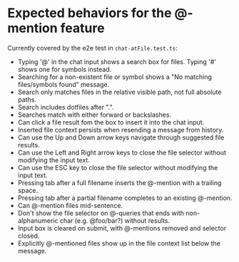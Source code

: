 # Expected behaviors for the @-mention feature

Currently covered by the e2e test in `chat-atFile.test.ts`:

- Typing '@' in the chat input shows a search box for files. Typing '#' shows one for symbols instead.
- Searching for a non-existent file or symbol shows a "No matching files/symbols found" message.
- Search only matches files in the relative visible path, not full absolute paths.
- Search includes dotfiles after ".".
- Searches match with either forward or backslashes.
- Can click a file result fom the box to insert it into the chat input.
- Inserted file context persists when resending a message from history.
- Can use the Up and Down arrow keys navigate through suggested file results.
- Can use the Left and Right arrow keys to close the file selector without modifying the input text.
- Can use the ESC key to close the file selector without modifying the input text.
- Pressing tab after a full filename inserts the @-mention with a trailing space.
- Pressing tab after a partial filename completes to an existing @-mention.
- Can @-mention files mid-sentence.
- Don't show the file selector on @-queries that ends with non-alphanumeric char (e.g. @foo/bar?) without results.
- Input box is cleared on submit, with @-mentions removed and selector closed.
- Explicitly @-mentioned files show up in the file context list below the message.
